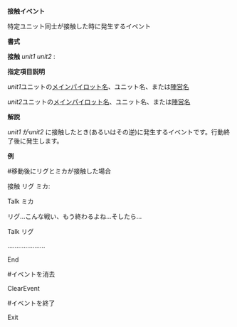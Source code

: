 **接触イベント**

特定ユニット同士が接触した時に発生するイベント

**書式**

**接触** *unit1* *unit2* :

**指定項目説明**

*unit1*ユニットの[メインパイロット名](メインパイロット名)、ユニット名、または[陣営名](陣営名)

*unit2*ユニットの[メインパイロット名](メインパイロット名)、ユニット名、または[陣営名](陣営名)

**解説**

*unit1* が*unit2* に接触したとき(あるいはその逆)に発生するイベントです。行動終了後に発生します。

**例**

#移動後にリグとミカが接触した場合

接触 リグ ミカ:

Talk ミカ

リグ…こんな戦い、もう終わるよね…そしたら…

Talk リグ

…………………

End

#イベントを消去

ClearEvent

#イベントを終了

Exit
